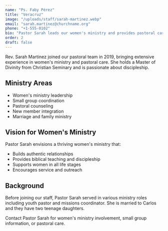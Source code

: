```yaml
---
name: "Ps. Faby Pérez"
title: "Veracruz"
image: "/uploads/staff/sarah-martinez.webp"
email: "sarah.martinez@churchname.org"
phone: "+1-555-0102"
bio: "Pastor Sarah leads our women's ministry and provides pastoral care with a heart for discipleship and community building."
order: 2
draft: false
---
```


Rev. Sarah Martinez joined our pastoral team in 2019, bringing extensive experience in women's ministry and pastoral care. She holds a Master of Divinity from Christian Seminary and is passionate about discipleship.

## Ministry Areas

- Women's ministry leadership
- Small group coordination
- Pastoral counseling
- New member integration
- Marriage and family ministry

## Vision for Women's Ministry

Pastor Sarah envisions a thriving women's ministry that:
- Builds authentic relationships
- Provides biblical teaching and discipleship
- Supports women in all life stages
- Encourages service and outreach

## Background

Before joining our staff, Pastor Sarah served in various ministry roles including youth pastor and missions coordinator. She is married to Carlos and they have two teenage daughters.

Contact Pastor Sarah for women's ministry involvement, small group information, or pastoral care.